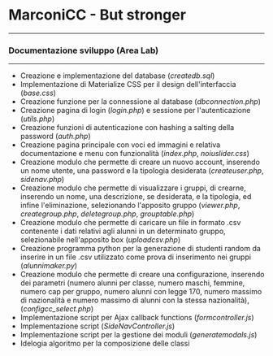 # MarconiCC - But stronger
---
### Documentazione sviluppo (Area Lab)
---
- Creazione e implementazione del database (*createdb.sql*)
- Implementazione di Materialize CSS per il design dell'interfaccia (*base.css*)
- Creazione funzione per la connessione al database (*dbconnection.php*)
- Creazione pagina di login (*login.php*) e sessione per l'autenticazione (*utils.php*)
- Creazione funzioni di autenticazione con hashing a salting della password (*auth.php*)
- Creazione pagina principale con voci ed immagini e relativa documentazione e menu con funzionalità (*index.php*, *noiuslider.css*)
- Creazione modulo che permette di creare un nuovo account, inserendo un nome utente, una password e la tipologia desiderata (*createuser.php*, *sidenav.php*)
- Creazione modulo che permette di visualizzare i gruppi, di crearne, inserendo un nome, una descrizione, se desiderata, e la tipologia, ed infine l'eliminazione, selezionando l'apposito gruppo (*viewer.php*, *creategroup.php*, *deletegroup.php*, *grouptable.php*)
- Creazione modulo che permette di caricare un file in formato .csv contenente i dati relativi agli alunni in un determinato gruppo, selezionabile nell'apposito box (*uploadcsv.php*)
- Creazione programma python per la generazione di studenti random da inserire in un file .csv utilizzato come prova di inserimento nei gruppi (*alunnimaker.py*)
- Creazione modulo che permette di creare una configurazione, inserendo dei parametri (numero alunni per classe, numero maschi, femmine, numero cap per gruppo, numero alunni con legge 170, numero massimo di nazionalità e numero massimo di alunni con la stessa nazionalità), (*configcc_select.php*)
- Implementazione script per Ajax callback functions (*formcontroller.js*)
- Implementazione script (*SideNavController.js*)
- Implementazione script per la gestione dei moduli (*generatemodals.js*)
- Idelogia algoritmo per la composizione delle classi












